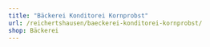 ```yaml
---
title: "Bäckerei Konditorei Kornprobst"
url: /reichertshausen/baeckerei-konditorei-kornprobst/
shop: Bäckerei
---
```

